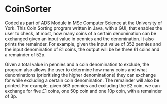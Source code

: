 # CoinSorter
Coded as part of ADS Module in MSc Computer Science at the University of York. This Coin Sorting program written in Java, with a GUI, that enables the user to check, at most, how many coins of a certain denomination can be exchanged given an input value in pennies and the denomination. It also prints the remainder. For example, given the input value of 352 pennies and the input denomination of £1 coins, the output will be be three £1 coins and a remainder of 52p.

Given a total value in pennies and a coin denomination to exclude, the program also allows the user to determine how many coins and what denominations (prioritising the higher denominations) they can exchange for while excluding a certain coin denomination. The remainder will also be printed. For example, given 563 pennies and excluding the £2 coin, we can exchange for five £1 coins, one 50p coin and one 10p coin, with a remainder of 3p.
